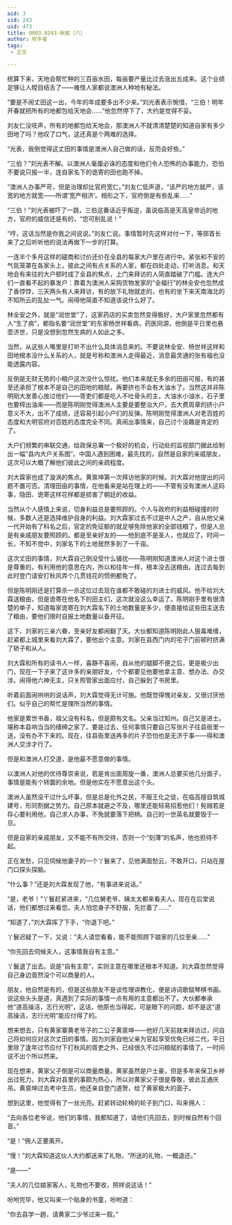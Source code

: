 ```yaml
---
aid: 3
zid: 243
uid: 473
title: 0003.0243-秋赋（八）
author: 吹牛者
tags: 
 - 正文

---
```




  统算下来，天地会帮忙种的三百亩水田，每亩要产量比过去涨出五成来。这个业绩足够让人瞠目结舌了——难怪人家都说澳洲人种地有秘法。

  “要是不闹丈田这一出，今年的年成要多出不少来。”刘光表表示惋惜，“三伯！明年开春就把所有的地都包给天地会……”他忽然停下了，大约是觉得不妥。

  刘友仁没吱声，所有的地都包给天地会，那澳洲人不就清清楚楚的知道自家有多少田地了吗？他叹了口气，这还真是个两难的选择。

  “光表，我倒觉得这丈田的事情是澳洲人自己做的话，反而会好些。”

  “三伯？”刘光表不解。以澳洲人毫厘必诛的态度和他们令人恐怖的办事能力，恐怕不要说只报一半，连自家名下的诡寄的田也跑不掉。

  “澳洲人办事严苛，但是治理却比官府宽仁。”刘友仁低声道，“该严的地方就严，该宽的地方就宽——所谓‘宽严相济’。相形之下，官府倒是有些乱来……”

  “三伯！”刘光表被吓了一跳，三伯这番话近乎叛逆，虽说临高是天高皇帝远的地方，官府的威信还是有的，“您可别乱说！”

  “哼，这话当然是你我之间说说。”刘友仁说。事情暂时先这样对付一下，等郧首长来了之后听听他的说法再做下一步的打算。

  一连半个多月这样的磋商和讨价还价在全县的每家大户里在进行中。紧张和不安的气氛笼罩在各家头上，彼此之间有点关系的人家，都在四处走动，打听消息。和天地会有来往的大户顿时成了全县的焦点，上门来拜访的人简直踏破了门槛。连大户们一直看不起的暴发户：靠着为澳洲人采购货物发家的“全福行”的林全安也忽然成了香饽饽，三天两头有人来拜访，有的放下礼物就走的，也有的坐下来天南海北的不知所云的乱扯一气。闹得他简直不知道该说什么好了。

  林全安之外，就是“润世堂”了，这家药店的买卖忽然变得极好，大户家里忽然都有人“生了病”，都指名要“润世堂”的东家杨世祥看病，药医同源，他倒是平日里也悬壶济世，只是没想到忽然生病的人如此之多。

  当然，从这些人嘴里是打听不出什么具体消息来的。不要说林全安、杨世祥这样和田地根本没什么关系的人，就是号称和澳洲人走得最近，消息最灵通的张有福也没能透露内容。

  反倒是无财无势的小粮户这次没什么惊扰。他们本来就无多余的田亩可报，有的甚至还承担了根本不是自己的田地的粮赋，再要挤也不会有大油水了。当然这并非陈明刚大发善心放过他们——胥吏们都是吃人不吐骨头的主，大油水小油水，石子里也要榨出油来——而是陈明刚觉得澳洲人主要是要整治大户，去大费周章的挤小户意义不大，出不了成绩，还容易引起小户们的反弹。陈明刚觉得澳洲人对老百姓的态度和大明官府对百姓的态度完全不同。真闹出事情来，自己讨个没趣是肯定的了。

  大户们频繁的串联交通，给政保总署一个极好的机会，行动处的监视部门据此绘制出一幅“县内大户关系图”。中国人遇到困难，最先找的，自然是自家的亲戚朋友，这次可以大概了解他们彼此之间的亲疏程度。

  刘大霖家也成了漩涡的焦点。黄禀坤第一次拜访他家的时候。刘大霖对他提出的问题不置可否。清理田亩的事情，在他看来是站在理上的——不管有没有澳洲人这码事，隐田、诡寄这样花样都是损害了朝廷的收益。

  当然从个人感情上来说，切身利益总是要照顾的。个人与政府的利益相碰撞的时候，多数人还是选择维护自身的利益。刘大霖家过去不过是中人之产，自从他父亲一代开始有了科名之后，官定的免征额的就足够免除他家的全部钱粮了，但是人总是有亲戚朋友要照顾的。都是至亲好友的——他到底不是圣人，也就应了。时间一长，不知不觉中，刘家名下的土地居然多到了一千亩。

  这次丈田的事情，刘大霖自己倒没受什么骚扰——陈明刚知道澳洲人对这个进士很是尊重的，有利用他的意思在内，所以和往年一样，根本没去送粮由。连过去每到此时登门请安打秋风弄个几贯钱花的惯例都免了。

  但是陈明刚还是打算杀一杀这位过去现在谁都不敢碰的刘进士的威风。他不给刘大霖送粮由，但是诡寄在他名下的田主们，这次就没这么幸运了。陈明刚手里有很清楚的单子，知道每家诡寄在刘大霖名下的土地数量是多少，便直接给这些田主送去了粮由，要他们限时自报土地数量以备开征。

  这下，刘家的三亲六眷，至亲好友都闹翻了天。大伙都知道陈明刚此人狠毒难缠，赶紧都上城里来看刘大霖了，要他出个主意。刘家在县西门内的宅子门前顿时挤满了轿子和从人。

  刘大霖和所有的读书人一样，喜静不喜闹，自从他的腿脚不便之后，更是极少出门，现在一下子来了这许多的亲朋好友，个个都要见他要他拿主意、想办法、办交涉。闹得他六神无主，只关照管家出面应付，自己躲到了书房里。

  听着前面闹哄哄的说话声，刘大霖觉得无计可施。他既觉得愧对亲友，又很讨厌他们。似乎自己的帮忙是理所当然的事情。

  他家是累世书香，祖父没有科名，但是颇有文名。父亲当过知州。自己又是进士。堪称本县响当当的缙绅之家了。要是过去，任何事情只要自己写张片子往县衙里一送，没有办不下来的。现在，往县衙里送再多的片子恐怕也是无济于事——得和澳洲人交涉才行了。

  但是和澳洲人打交道，是他最不愿意做的事情。

  以澳洲人对他的优待尊崇来说，若是肯出面周旋一番，澳洲人总要买他几分面子，事情是能有个转圜的余地。但是他实在不愿意出这个头。

  澳洲人虽然没干过什么坏事，但是总是化外之民，不服王化之徒，在临高擅自筑城建号，形同割据之势力。自己原本就避之不及，哪里还能轻易招惹他们！髡贼若是存心要利用他，自己求人办事，不免就要落下把柄。自己的一世英名就要毁于一旦。

  但是自家的亲戚朋友，又不能不有所交待，否则一个“刻薄”的名声，他也担待不起。

  正在发愁，只见伺候他妻子的一个丫鬟来了，见他满面愁云，不敢开口，只站在屋门口探头探脑。

  “什么事？”还是刘大霖发现了他，“有事进来说话。”

  “是，老爷！”丫鬟赶紧进来，“几位舅老爷、姨太太都来看夫人。现在在后堂说话，他们都想过来看您。夫人怕您身子不舒服，先拦着了……”

  “知道了，”刘大霖挥了下手，“你退下吧。”

  丫鬟迟疑了一下，又说：“夫人请您看看，能不能照顾下娘家的几位至亲……”

  “你先回去伺候夫人，这事情我自有主意。”

  丫鬟退了出去。说是“自有主意”，实则主意在哪里还根本不知道。刘大霖忽然觉得自己身边竟然没个可以商量的人。

  朋友，他自然是有的，但是这些朋友不是谈性理讲教化，便是诗词歌赋琴棋书画。说这些头头是道，真遇到了实际的事情一点有用的主意都出不了。大伙都奉承他“道高操洁，志行光明”，这话，他原也当得起，可是眼下的问题，却不是这“道高操洁，志行光明”能应付得了的。

  想来想去，只有黄家寨黄老爷子的二公子黄禀坤——他好几天前就来拜访过，问自己将如何应对这次丈田的事情。因为刘家自他父亲为官起享受优免已经二代，平日里除了逢年过节应付下打秋风的胥吏之外，已经很久不过问粮赋的事情了。一时间说不出个所以然来。

  现在想来，黄家父子倒是可以商量商量。黄家虽然是户土豪，但是多年来保卫乡梓出过死力。刘大霖对县里的事颇为热心，所以对黄家父子很是尊敬，彼此互通庆吊。黄禀坤过去考中生员，他还亲自登门道贺，给了黄家极大的面子。

  想到这里，他觉得有了一丝光亮。赶紧转动轮椅的轮子到门口，叫来佣人：

  “去向各位老爷说，他们的事情，我都知道了，请他们先回去，到时候自然有个回音。”

  “是！”佣人正要离开。

  “慢！”刘大霖知道这伙人大约都送来了礼物，“所送的礼物，一概退还。”

  “是——”

  “夫人的几位娘家客人，礼物也不要收，照样说这话！”

  吩咐完毕，他又叫来一个贴身的书童，吩咐道：

  “你去县学一趟，请黄家二少爷过来一叙。”



